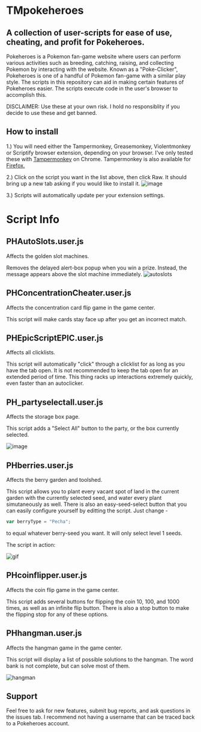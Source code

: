 # TMpokeheroes
## A collection of user-scripts for ease of use, cheating, and profit for Pokeheroes.

Pokeheroes is a Pokemon fan-game website where users can perform various activities such as breeding, catching, raising, and collecting Pokemon by interacting with the website. Known as a "Poke-Clicker", Pokeheroes is one of a handful of Pokemon fan-game with a similar play style.
The scripts in this repository can aid in making certain features of Pokeheroes easier. The scripts execute code in the user's browser to accomplish this.
 
DISCLAIMER: Use these at your own risk. I hold no responsiblity if you decide to use these and get banned.

## How to install

1.) You will need either the Tampermonkey, Greasemonkey, Violentmonkey or Scriptify browser extension, depending on your browser. I've only tested these with [Tampermonkey](https://chrome.google.com/webstore/detail/tampermonkey/dhdgffkkebhmkfjojejmpbldmpobfkfo?hl=en) on Chrome. Tampermonkey is also available for [Firefox.](https://addons.mozilla.org/en-US/firefox/addon/tampermonkey/)

2.) Click on the script you want in the list above, then click Raw. It should bring up a new tab asking if you would like to install it. ![image](https://i.imgur.com/v1ZHsIo.png)

3.) Scripts will automatically update per your extension settings.

# Script Info

## PHAutoSlots.user.js
Affects the golden slot machines.

Removes the delayed alert-box popup when you win a prize. Instead, the message appears above the slot machine immediately.
![autoslots](https://i.imgur.com/sOutpiD.png)

## PHConcentrationCheater.user.js
Affects the concentration card flip game in the game center.

This script will make cards stay face up after you get an incorrect match.

## PHEpicScriptEPIC.user.js
Affects all clicklists.

This script will automatically "click" through a clicklist for as long as you have the tab open.
It is not recommended to keep the tab open for an extended period of time. This thing racks up interactions extremely quickly, even faster than an autoclicker.

## PH_partyselectall.user.js
Affects the storage box page.

This script adds a "Select All" button to the party, or the box currently selected.

![image](https://i.imgur.com/EeE2Ryr.png)

## PHberries.user.js
Affects the berry garden and toolshed.

This script allows you to plant every vacant spot of land in the current garden with the currently selected seed, and water every plant simutaneously as well. There is also an easy-seed-select button that you can easily configure yourself by editting the script. Just change -
```javascript
var berryType = "Pecha";
```
to equal whatever berry-seed you want. It will only select level 1 seeds.

The script in action:

![gif](https://i.imgur.com/2TaRFk8.gif)


## PHcoinflipper.user.js
Affects the coin flip game in the game center.

This script adds several buttons for flipping the coin 10, 100, and 1000 times, as well as an infinite flip button. There is also a stop button to make the flipping stop for any of these options.

## PHhangman.user.js
Affects the hangman game in the game center.

This script will display a list of possible solutions to the hangman. The word bank is not complete, but can solve most of them.

![hangman](https://i.imgur.com/3hO4bYM.png)

## Support

Feel free to ask for new features, submit bug reports, and ask questions in the issues tab. I recommend not having a username that can be traced back to a Pokeheroes account.
